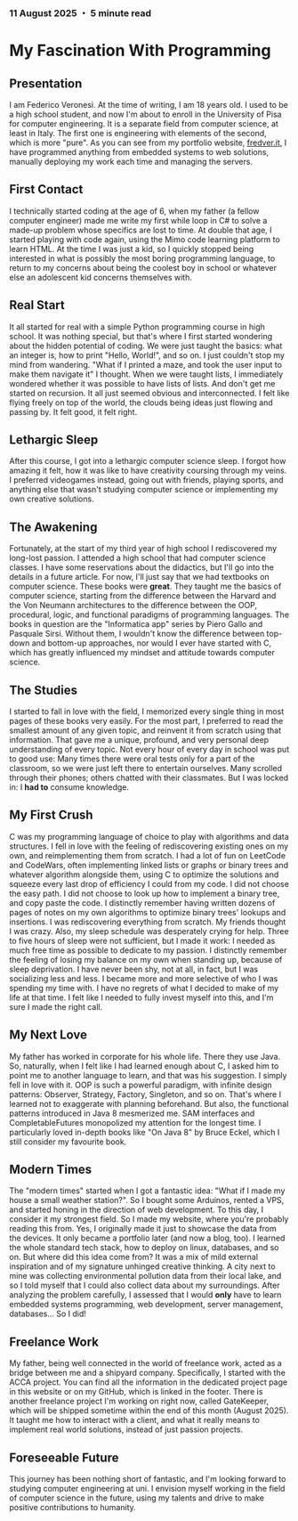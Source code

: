 ### 11 August 2025 ・ 5 minute read

# My Fascination With Programming

## Presentation

I am Federico Veronesi. At the time of writing, I am 18 years old. I used to be a high school student, and now I'm about to enroll in the University of Pisa for computer engineering. It is a separate field from computer science, at least in Italy. The first one is engineering with elements of the second, which is more "pure". As you can see from my portfolio website, [fredver.it](https://fredver.it), I have programmed anything from embedded systems to web solutions, manually deploying my work each time and managing the servers.

## First Contact

I technically started coding at the age of 6, when my father (a fellow computer engineer) made me write my first while loop in C# to solve a made-up problem whose specifics are lost to time. At double that age, I started playing with code again, using the Mimo code learning platform to learn HTML. At the time I was just a kid, so I quickly stopped being interested in what is possibly the most boring programming language, to return to my concerns about being the coolest boy in school or whatever else an adolescent kid concerns themselves with.

## Real Start

It all started for real with a simple Python programming course in high school. It was nothing special, but that's where I first started wondering about the hidden potential of coding. We were just taught the basics: what an integer is, how to print "Hello, World!", and so on. I just couldn't stop my mind from wandering. "What if I printed a maze, and took the user input to make them navigate it" I thought. When we were taught lists, I immediately wondered whether it was possible to have lists of lists. And don't get me started on recursion. It all just seemed obvious and interconnected. I felt like flying freely on top of the world, the clouds being ideas just flowing and passing by. It felt good, it felt right.

## Lethargic Sleep

After this course, I got into a lethargic computer science sleep. I forgot how amazing it felt, how it was like to have creativity coursing through my veins. I preferred videogames instead, going out with friends, playing sports, and anything else that wasn't studying computer science or implementing my own creative solutions.

## The Awakening

Fortunately, at the start of my third year of high school I rediscovered my long-lost passion. I attended a high school that had computer science classes. I have some reservations about the didactics, but I'll go into the details in a future article. For now, I'll just say that we had textbooks on computer science. These books were **great**. They taught me the basics of computer science, starting from the difference between the Harvard and the Von Neumann architectures to the difference between the OOP, procedural, logic, and functional paradigms of programming languages. The books in question are the "Informatica app" series by Piero Gallo and Pasquale Sirsi. Without them, I wouldn't know the difference between top-down and bottom-up approaches, nor would I ever have started with C, which has greatly influenced my mindset and attitude towards computer science.

## The Studies

I started to fall in love with the field, I memorized every single thing in most pages of these books very easily. For the most part, I preferred to read the smallest amount of any given topic, and reinvent it from scratch using that information. That gave me a unique, profound, and very personal deep understanding of every topic. Not every hour of every day in school was put to good use: Many times there were oral tests only for a part of the classroom, so we were just left there to entertain ourselves. Many scrolled through their phones; others chatted with their classmates. But I was locked in: I **had to** consume knowledge.

## My First Crush

C was my programming language of choice to play with algorithms and data structures. I fell in love with the feeling of rediscovering existing ones on my own, and reimplementing them from scratch. I had a lot of fun on LeetCode and CodeWars, often implementing linked lists or graphs or binary trees and whatever algorithm alongside them, using C to optimize the solutions and squeeze every last drop of efficiency I could from my code. I did not choose the easy path. I did not choose to look up how to implement a binary tree, and copy paste the code. I distinctly remember having written dozens of pages of notes on my own algorithms to optimize binary trees' lookups and insertions. I was rediscovering everything from scratch. My friends thought I was crazy. Also, my sleep schedule was desperately crying for help. Three to five hours of sleep were not sufficient, but I made it work: I needed as much free time as possible to dedicate to my passion. I distinctly remember the feeling of losing my balance on my own when standing up, because of sleep deprivation. I have never been shy, not at all, in fact, but I was socializing less and less. I became more and more selective of who I was spending my time with. I have no regrets of what I decided to make of my life at that time. I felt like I needed to fully invest myself into this, and I'm sure I made the right call.

## My Next Love

My father has worked in corporate for his whole life. There they use Java. So, naturally, when I felt like I had learned enough about C, I asked him to point me to another language to learn, and that was his suggestion. I simply fell in love with it. OOP is such a powerful paradigm, with infinite design patterns: Observer, Strategy, Factory, Singleton, and so on. That's where I learned not to exaggerate with planning beforehand. But also, the functional patterns introduced in Java 8 mesmerized me. SAM interfaces and CompletableFutures monopolized my attention for the longest time. I particularly loved in-depth books like "On Java 8" by Bruce Eckel, which I still consider my favourite book.

## Modern Times

The "modern times" started when I got a fantastic idea: "What if I made my house a small weather station?". So I bought some Arduinos, rented a VPS, and started honing in the direction of web development. To this day, I consider it my strongest field. So I made my website, where you're probably reading this from. Yes, I originally made it just to showcase the data from the devices. It only became a portfolio later (and now a blog, too). I learned the whole standard tech stack, how to deploy on linux, databases, and so on. But where did this idea come from? It was a mix of mild external inspiration and of my signature unhinged creative thinking. A city next to mine was collecting environmental pollution data from their local lake, and so I told myself that I could also collect data about my surroundings. After analyzing the problem carefully, I assessed that I would **only** have to learn embedded systems programming, web development, server management, databases... So I did!

## Freelance Work

My father, being well connected in the world of freelance work, acted as a bridge between me and a shipyard company. Specifically, I started with the ACCA project. You can find all the information in the dedicated project page in this website or on my GitHub, which is linked in the footer. There is another freelance project I'm working on right now, called GateKeeper, which will be shipped sometime within the end of this month (August 2025). It taught me how to interact with a client, and what it really means to implement real world solutions, instead of just passion projects.

## Foreseeable Future

This journey has been nothing short of fantastic, and I'm looking forward to studying computer engineering at uni. I envision myself working in the field of computer science in the future, using my talents and drive to make positive contributions to humanity.
